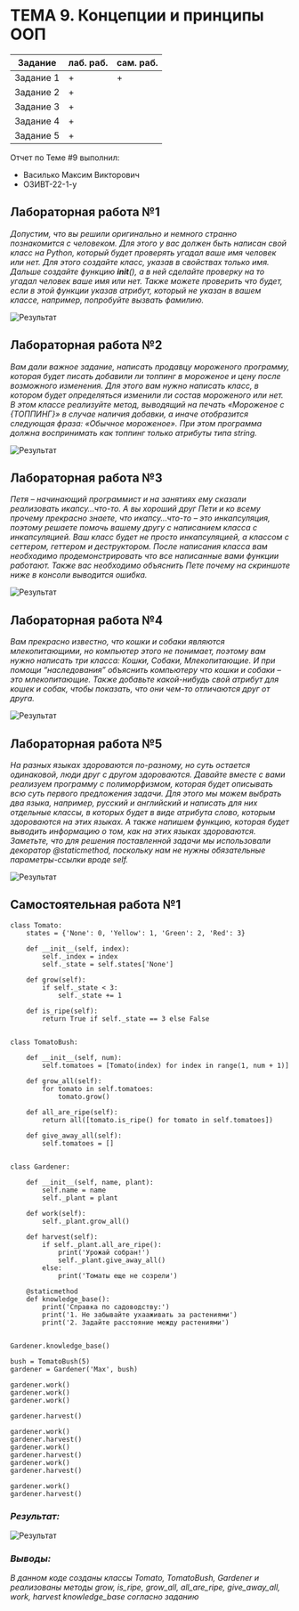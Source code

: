 # ТЕМА 9. Концепции и принципы ООП

| Задание     | лаб. раб. | сам. раб. |
|-------------|-----------|-----------|
| Задание 1   | +         | +         |
| Задание 2   | +         |           |
| Задание 3   | +         |           |
| Задание 4   | +         |           |
| Задание 5   | +         |           |


Отчет по Теме #9 выполнил:
* Василько Максим Викторович
* ОЗИВТ-22-1-у

## Лабораторная работа №1
_Допустим, что вы решили оригинально и немного странно познакомится
с человеком. Для этого у вас должен быть написан свой класс на Python,
который будет проверять угадал ваше имя человек или нет. Для этого
создайте класс, указав в свойствах только имя. Дальше создайте
функцию __init__(), а в ней сделайте проверку на то угадал человек ваше
имя или нет. Также можете проверить что будет, если в этой функции
указав атрибут, который не указан в вашем классе, например,
попробуйте вызвать фамилию._


![Результат](pic/lw-01.png)

## Лабораторная работа №2
_Вам дали важное задание, написать продавцу мороженого программу,
которая будет писать добавили ли топпинг в мороженое и цену после
возможного изменения. Для этого вам нужно написать класс, в котором
будет определяться изменили ли состав мороженого или нет. В этом
классе реализуйте метод, выводящий на печать «Мороженое с
{ТОППИНГ}» в случае наличия добавки, а иначе отобразится
следующая фраза: «Обычное мороженое». При этом программа должна
воспринимать как топпинг только атрибуты типа string._


![Результат](pic/lw-02.png)

## Лабораторная работа №3
_Петя – начинающий программист и на занятиях ему сказали реализовать
икапсу…что-то. А вы хороший друг Пети и ко всему прочему прекрасно
знаете, что икапсу…что-то – это инкапсуляция, поэтому решаете помочь
вашему другу с написанием класса с инкапсуляцией. Ваш класс будет не
просто инкапсуляцией, а классом с сеттером, геттером и деструктором.
После написания класса вам необходимо продемонстрировать что все
написанные вами функции работают.
Также вас необходимо объяснить Пете почему на скриншоте ниже в
консоли выводится ошибка._

![Результат](pic/lw-03.png)

## Лабораторная работа №4
_Вам прекрасно известно, что кошки и собаки являются
млекопитающими, но компьютер этого не понимает, поэтому вам нужно
написать три класса: Кошки, Собаки, Млекопитающие. И при помощи
“наследования” объяснить компьютеру что кошки и собаки – это
млекопитающие. Также добавьте какой-нибудь свой атрибут для кошек
и собак, чтобы показать, что они чем-то отличаются друг от друга._


![Результат](pic/lw-04.png)

## Лабораторная работа №5
_На разных языках здороваются по-разному, но суть остается
одинаковой, люди друг с другом здороваются. Давайте вместе с вами
реализуем программу с полиморфизмом, которая будет описывать всю
суть первого предложения задачи. Для этого мы можем выбрать два
языка, например, русский и английский и написать для них отдельные
классы, в которых будет в виде атрибута слово, которым здороваются на
этих языках. А также напишем функцию, которая будет выводить
информацию о том, как на этих языках здороваются.
Заметьте, что для решения поставленной задачи мы использовали
декоратор @staticmethod, поскольку нам не нужны обязательные
параметры-ссылки вроде self._




![Результат](pic/lw-05.png)





## Самостоятельная работа №1

```
class Tomato:
    states = {'None': 0, 'Yellow': 1, 'Green': 2, 'Red': 3}

    def __init__(self, index):
        self._index = index
        self._state = self.states['None']

    def grow(self):
        if self._state < 3:
            self._state += 1

    def is_ripe(self):
        return True if self._state == 3 else False


class TomatoBush:

    def __init__(self, num):
        self.tomatoes = [Tomato(index) for index in range(1, num + 1)]

    def grow_all(self):
        for tomato in self.tomatoes:
            tomato.grow()

    def all_are_ripe(self):
        return all([tomato.is_ripe() for tomato in self.tomatoes])

    def give_away_all(self):
        self.tomatoes = []


class Gardener:

    def __init__(self, name, plant):
        self.name = name
        self._plant = plant

    def work(self):
        self._plant.grow_all()

    def harvest(self):
        if self._plant.all_are_ripe():
            print('Урожай собран!')
            self._plant.give_away_all()
        else:
            print('Томаты еще не созрели')

    @staticmethod
    def knowledge_base():
        print('Справка по садоводству:')
        print('1. Не забывайте ухааживать за растениями')
        print('2. Задайте расстояние между растениями')


Gardener.knowledge_base()

bush = TomatoBush(5)
gardener = Gardener('Max', bush)

gardener.work()
gardener.work()
gardener.work()

gardener.harvest()

gardener.work()
gardener.harvest()
gardener.work()
gardener.harvest()
gardener.work()
gardener.harvest()

gardener.work()
gardener.harvest()
```


### _Результат:_
![Результат](pic/iw9-01.png)

### _Выводы:_
_В данном коде созданы классы Tomato, TomatoBush, Gardener и реализованы методы grow, is_ripe, grow_all, all_are_ripe, give_away_all, work, harvest knowledge_base согласно заданию_


